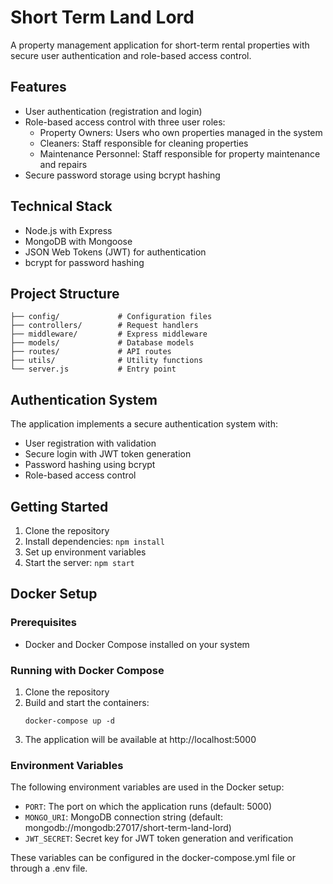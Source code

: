 # Short Term Land Lord

A property management application for short-term rental properties with secure user authentication and role-based access control.

## Features

- User authentication (registration and login)
- Role-based access control with three user roles:
  - Property Owners: Users who own properties managed in the system
  - Cleaners: Staff responsible for cleaning properties
  - Maintenance Personnel: Staff responsible for property maintenance and repairs
- Secure password storage using bcrypt hashing

## Technical Stack

- Node.js with Express
- MongoDB with Mongoose
- JSON Web Tokens (JWT) for authentication
- bcrypt for password hashing

## Project Structure

```
├── config/             # Configuration files
├── controllers/        # Request handlers
├── middleware/         # Express middleware
├── models/             # Database models
├── routes/             # API routes
├── utils/              # Utility functions
└── server.js           # Entry point
```

## Authentication System

The application implements a secure authentication system with:
- User registration with validation
- Secure login with JWT token generation
- Password hashing using bcrypt
- Role-based access control

## Getting Started

1. Clone the repository
2. Install dependencies: `npm install`
3. Set up environment variables
4. Start the server: `npm start`

## Docker Setup

### Prerequisites
- Docker and Docker Compose installed on your system

### Running with Docker Compose
1. Clone the repository
2. Build and start the containers:
   ```
   docker-compose up -d
   ```
3. The application will be available at http://localhost:5000

### Environment Variables
The following environment variables are used in the Docker setup:
- `PORT`: The port on which the application runs (default: 5000)
- `MONGO_URI`: MongoDB connection string (default: mongodb://mongodb:27017/short-term-land-lord)
- `JWT_SECRET`: Secret key for JWT token generation and verification

These variables can be configured in the docker-compose.yml file or through a .env file.